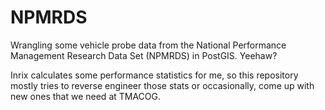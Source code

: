 # NPMRDS
Wrangling some vehicle probe data from the National Performance Management Research Data Set (NPMRDS) in PostGIS. Yeehaw?

Inrix calculates some performance statistics for me, so this repository mostly tries to reverse engineer those stats or occasionally, come up with new ones that we need at TMACOG.
